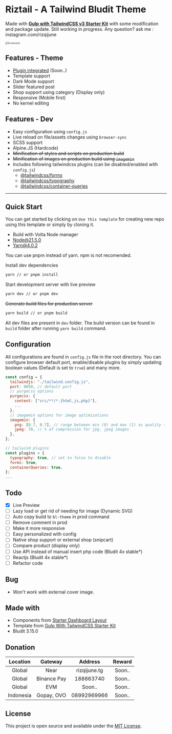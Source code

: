 # Riztail - A Tailwind Bludit Theme

Made with **[Gulp with TailwindCSS v3 Starter Kit](https://github.com/lazymozek/gulp-with-tailwindcss)** with some modification and package update. Still working in progress.
Any question? ask me : instagram.com/rizqijune

<img src="https://i.ibb.co/w7QKHpt/Screenshot-from-2024-02-18-15-25-33.png" alt="Screenshot" style="zoom:50%;" />

## Features - Theme

- [Plugin integrated](https://github.com/rizqijune/riztail-extras-bludit-plugin) (Soon..)
- Template support
- Dark Mode support
- Slider featured post
- Shop support using category (Display only)
- Responsive (Mobile first)
- No kernel editing

## Features - Dev

* Easy configuration using `config.js`
* Live reload on file/assets changes using `browser-sync`
* SCSS support
* Alpine.JS (Hardcode)
* ~~Minification of styles and scripts on production build~~
* ~~Minification of images on production build using `imagemin`~~
* Includes following tailwindcss plugins (can be disabled/enabled with `config.js`)
  * [@tailwindcss/forms](https://github.com/tailwindlabs/tailwindcss-forms)
  * [@tailwindcss/typography](https://tailwindcss.com/docs/typography-plugin)
  * [@tailwindcss/container-queries](https://github.com/tailwindlabs/tailwindcss-container-queries)

***

## Quick Start

You can get started by clicking on `Use this template` for creating new repo using this template or simply by cloning it.

* Build with Volta Node manager
* Node@21.5.0
* Yarn@4.0.2

You can use pnpm instead of yarn. npm is not recomended.

Install dev dependencies

```sh
yarn // or pnpm install
```

Start development server with live preview

```sh
yarn dev // or pnpm dev
```

~~Generate build files for production server~~

```sh
yarn build // or pnpm build
```

All dev files are present in `dev` folder. The build version can be found in `build` folder after running `yarn build` command.

## Configuration

All configurations are found in `config.js` file in the root directory. You can configure browser default port, enable/disable plugins by simply updating boolean values (Default is set to `true`) and many more.

```js
const config = {
  tailwindjs: "./tailwind.config.js",
  port: 9050, // default port
  // purgecss options
  purgecss: {
    content: ["src/**/*.{html,js,php}"],
    ...
  },
  // imagemin options for image optimizations
  imagemin: {
    png: [0.7, 0.7], // range between min (0) and max (1) as quality - 70% with current values for png images,
    jpeg: 70, // % of compression for jpg, jpeg images
  },
};

// tailwind plugins
const plugins = {
  typography: true, // set to false to disable
  forms: true,
  containerQueries: true,
};
...
```

## Todo

* [x] Live Preview
* [ ] Lazy load or get rid of needing for image (Dynamic SVG)
* [ ] Auto copy build to `bl-theme` in prod command
* [ ] Remove comment in prod
* [ ] Make it more responsive
* [ ] Easy personalized with config
* [ ] Native shop support or external shop (snipcart)
* [ ] Compare product (display only)
* [ ] Use API instead of manual insert php code (Bludit 4x stable*)
* [ ] Reactjs (Bludit 4x stable*)
* [ ] Refactor code

## Bug

- Won't work with external cover image.

## Made with

* Components from [Starter Dashboard Layout][2]
* Template from [Gulp With TailwindCSS Starter Kit][1]
* Bludit 3.15.0

[2]: https://github.com/lazymozek/gulp-with-tailwindcss	"Gulp With TailwindCSS Starter Kit"
[1]: https://github.com/Kamona-WD/starter-dashboard-layout	"Starter Dashboard Layout"



## Donation

| Location  |   Gateway   |   Address    | Reward |
| :-------: | :---------: | :----------: | :----: |
|  Global   |    Near     | rizqijune.tg | Soon.. |
|  Global   | Binance Pay |  188663740   | Soon.. |
|  Global   |     EVM     |    Soon..    | Soon.. |
| Indonesia | Gopay, OVO  | 08992969966  | Soon.. |



## License

This project is open source and available under the [MIT License](https://github.com/lazymozek/gulp-with-tailwindcss/blob/main/LICENSE).